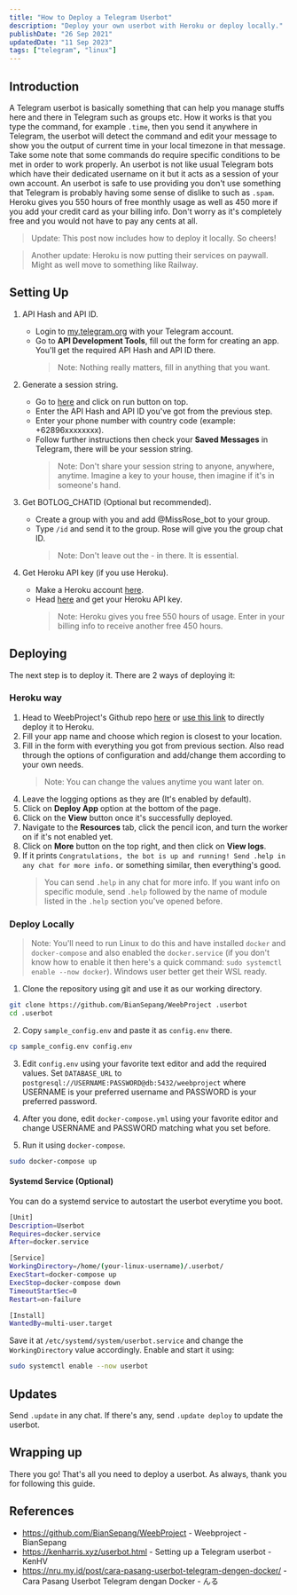 ```yaml
---
title: "How to Deploy a Telegram Userbot"
description: "Deploy your own userbot with Heroku or deploy locally."
publishDate: "26 Sep 2021"
updatedDate: "11 Sep 2023"
tags: ["telegram", "linux"]
---
```


## Introduction

A Telegram userbot is basically something that can help you manage stuffs here and there in Telegram such as groups etc. How it works is that you type the command, for example `.time`, then you send it anywhere in Telegram, the userbot will detect the command and edit your message to show you the output of current time in your local timezone in that message. Take some note that some commands do require specific conditions to be met in order to work properly. An userbot is not like usual Telegram bots which have their dedicated username on it but it acts as a session of your own account. An userbot is safe to use providing you don't use something that Telegram is probably having some sense of dislike to such as `.spam`. Heroku gives you 550 hours of free monthly usage as well as 450 more if you add your credit card as your billing info. Don't worry as it's completely free and you would not have to pay any cents at all.

> Update: This post now includes how to deploy it locally. So cheers!

> Another update: Heroku is now putting their services on paywall. Might as well move to something like Railway.

## Setting Up

1. API Hash and API ID.

   - Login to [my.telegram.org](https://my.telegram.org) with your Telegram account.
   - Go to **API Development Tools**, fill out the form for creating an app. You'll get the required API Hash and API ID there.
     > Note: Nothing really matters, fill in anything that you want.

2. Generate a session string.

   - Go to [here](http://sessiongen.irvanmalik48.repl.run/) and click on run button on top.
   - Enter the API Hash and API ID you've got from the previous step.
   - Enter your phone number with country code (example: +62896xxxxxxxx).
   - Follow further instructions then check your **Saved Messages** in Telegram, there will be your session string.
     > Note: Don't share your session string to anyone, anywhere, anytime. Imagine a key to your house, then imagine if it's in someone's hand.

3. Get BOTLOG_CHATID (Optional but recommended).

   - Create a group with you and add @MissRose_bot to your group.
   - Type `/id` and send it to the group. Rose will give you the group chat ID.
     > Note: Don't leave out the - in there. It is essential.

4. Get Heroku API key (if you use Heroku).

   - Make a Heroku account [here](https://signup.heroku.com).
   - Head [here](https://dashboard.heroku.com/account) and get your Heroku API key.
     > Note: Heroku gives you free 550 hours of usage. Enter in your billing info to receive another free 450 hours.

## Deploying

The next step is to deploy it. There are 2 ways of deploying it:

### Heroku way

1. Head to WeebProject's Github repo [here](https://github.com/BianSepang/WeebProject) or [use this link](https://heroku.com/deploy?template=https://github.com/BianSepang/WeebProject/tree/master) to directly deploy it to Heroku.
2. Fill your app name and choose which region is closest to your location.
3. Fill in the form with everything you got from previous section. Also read through the options of configuration and add/change them according to your own needs.
   > Note: You can change the values anytime you want later on.
4. Leave the logging options as they are (It's enabled by default).
5. Click on **Deploy App** option at the bottom of the page.
6. Click on the **View** button once it's successfully deployed.
7. Navigate to the **Resources** tab, click the pencil icon, and turn the worker on if it's not enabled yet.
8. Click on **More** button on the top right, and then click on **View logs**.
9. If it prints `Congratulations, the bot is up and running! Send .help in any chat for more info.` or something similar, then everything's good.
   > You can send `.help` in any chat for more info. If you want info on specific module, send `.help` followed by the name of module listed in the `.help` section you've opened before.

### Deploy Locally

> Note: You'll need to run Linux to do this and have installed `docker` and `docker-compose` and also enabled the `docker.service` (if you don't know how to enable it then here's a quick command: `sudo systemctl enable --now docker`). Windows user better get their WSL ready.

1. Clone the repository using git and use it as our working directory.

```bash
git clone https://github.com/BianSepang/WeebProject .userbot
cd .userbot
```

2. Copy `sample_config.env` and paste it as `config.env` there.

```bash
cp sample_config.env config.env
```

3. Edit `config.env` using your favorite text editor and add the required values. Set `DATABASE_URL` to `postgresql://USERNAME:PASSWORD@db:5432/weebproject` where USERNAME is your preferred username and PASSWORD is your preferred password.

4. After you done, edit `docker-compose.yml` using your favorite editor and change USERNAME and PASSWORD matching what you set before.

5. Run it using `docker-compose`.

```bash
sudo docker-compose up
```

#### Systemd Service (Optional)

You can do a systemd service to autostart the userbot everytime you boot.

```bash
[Unit]
Description=Userbot
Requires=docker.service
After=docker.service

[Service]
WorkingDirectory=/home/(your-linux-username)/.userbot/
ExecStart=docker-compose up
ExecStop=docker-compose down
TimeoutStartSec=0
Restart=on-failure

[Install]
WantedBy=multi-user.target
```

Save it at `/etc/systemd/system/userbot.service` and change the `WorkingDirectory` value accordingly. Enable and start it using:

```bash
sudo systemctl enable --now userbot
```

## Updates

Send `.update` in any chat. If there's any, send `.update deploy` to update the userbot.

## Wrapping up

There you go! That's all you need to deploy a userbot. As always, thank you for following this guide.

## References

- https://github.com/BianSepang/WeebProject - Weebproject - BianSepang
- https://kenharris.xyz/userbot.html - Setting up a Telegram userbot - KenHV
- https://nru.my.id/post/cara-pasang-userbot-telegram-dengen-docker/ - Cara Pasang Userbot Telegram dengan Docker - んる
